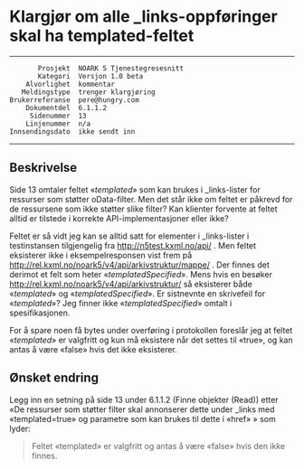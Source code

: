 Klargjør om alle \_links-oppføringer skal ha templated-feltet
=============================================================

 ------------------  ---------------------------------
           Prosjekt  NOARK 5 Tjenestegresesnitt
           Kategori  Versjon 1.0 beta
        Alvorlighet  kommentar
       Meldingstype  trenger klargjøring
    Brukerreferanse  pere@hungry.com
        Dokumentdel  6.1.1.2
         Sidenummer  13
        Linjenummer  n/a
    Innsendingsdato  ikke sendt inn
 ------------------  ---------------------------------

Beskrivelse
-----------

Side 13 omtaler feltet «*templated*» som kan brukes i _links-lister
for ressurser som støtter oData-filter.  Men det står ikke om feltet
er påkrevd for de ressursene som ikke støtter slike filter?  Kan
klienter forvente at feltet alltid er tilstede i korrekte
API-implementasjoner eller ikke?

Feltet er så vidt jeg kan se alltid satt for elementer i
\_links-lister i testinstansen tilgjengelig fra
http://n5test.kxml.no/api/ .  Men feltet eksisterer ikke i
eksempelresponsen vist frem på
http://rel.kxml.no/noark5/v4/api/arkivstruktur/mappe/ .  Der finnes
det derimot et felt som heter «*templatedSpecified*».  Mens hvis en
besøker http://rel.kxml.no/noark5/v4/api/arkivstruktur/ så eksisterer
både «*templated*» og «*templatedSpecified*».  Er sistnevnte en
skrivefeil for «*templated*»?  Jeg finner ikke «*templatedSpecified*»
omtalt i spesifikasjonen.

For å spare noen få bytes under overføring i protokollen foreslår jeg
at feltet «*templated*» er valgfritt og kun må eksistere når det
settes til «true», og kan antas å være «false» hvis det ikke
eksisterer.

Ønsket endring
--------------

Legg inn en setning på side 13 under 6.1.1.2 (Finne objekter (Read))
etter «De ressurser som støtter filter skal annonserer dette under
_links med «templated=true» og parametre som kan brukes til dette i
«href» » som lyder:

> Feltet «templated» er valgfritt og antas å være «false» hvis den
> ikke finnes.
